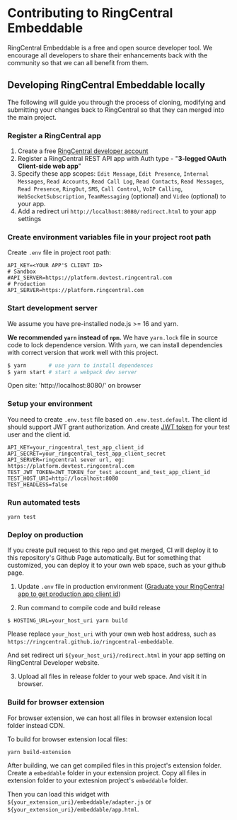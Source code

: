 # Contributing to RingCentral Embeddable

RingCentral Embeddable is a free and open source developer tool. We encourage all developers to share their enhancements back with the community so that we can all benefit from them. 

## Developing RingCentral Embeddable locally

The following will guide you through the process of cloning, modifying and submitting your changes back to RingCentral so that they can merged into the main project. 

### Register a RingCentral app

1. Create a free [RingCentral developer account](https://developer.ringcentral.com)
2. Register a RingCentral REST API app with Auth type - "**3-legged OAuth Client-side web app**"
3. Specify these app scopes: `Edit Message`, `Edit Presence`, `Internal Messages`, `Read Accounts`, `Read Call Log`, `Read Contacts`, `Read Messages`, `Read Presence`, `RingOut`, `SMS`, `Call Control`, `VoIP Calling`, `WebSocketSubscription`, `TeamMessaging` (optional) and `Video` (optional) to your app.
5. Add a redirect uri `http://localhost:8080/redirect.html` to your app settings

### Create environment variables file in your project root path

Create `.env` file in project root path:

```
API_KEY=<YOUR APP'S CLIENT ID> 
# Sandbox
#API_SERVER=https://platform.devtest.ringcentral.com
# Production
API_SERVER=https://platform.ringcentral.com
```

### Start development server

We assume you have pre-installed node.js >= 16 and yarn.

**We recommended `yarn` instead of `npm`.** We have `yarn.lock` file in source code to lock dependence version. With `yarn`, we can install dependencies with correct version that work well with this project.

```bash
$ yarn       # use yarn to install dependences
$ yarn start # start a webpack dev server
```

Open site: 'http://localhost:8080/' on browser

### Setup your environment

You need to create `.env.test` file based on `.env.test.default`. The client id should support JWT grant authorization. And create [JWT token](https://developers.ringcentral.com/guide/getting-started/create-credential) for your test user and the client id.

```
API_KEY=your_ringcentral_test_app_client_id
API_SECRET=your_ringcentral_test_app_client_secret
API_SERVER=ringcentral sever url, eg: https://platform.devtest.ringcentral.com
TEST_JWT_TOKEN=JWT_TOKEN_for_test_account_and_test_app_client_id
TEST_HOST_URI=http://localhost:8080
TEST_HEADLESS=false
```

### Run automated tests

```
yarn test
```

### Deploy on production

If you create pull request to this repo and get merged, CI will deploy it to this repository's Github Page automatically. But for something that customized, you can deploy it to your own web space, such as your github page.

1. Update `.env` file in production environment ([Graduate your RingCentral app to get production app client id](docs/config-client-id-and-secret.md#graduation-for-your-ringcentral-app))

2. Run command to compile code and build release

```
$ HOSTING_URL=your_host_uri yarn build
```

Please replace `your_host_uri` with your own web host address, such as `https://ringcentral.github.io/ringcentral-embeddable`.

And set redirect uri `${your_host_uri}/redirect.html` in your app setting on RingCentral Developer website.

3. Upload all files in release folder to your web space. And visit it in browser.

### Build for browser extension

For browser extension, we can host all files in browser extension local folder instead CDN.

To build for browser extension local files:

```
yarn build-extension
```

After building, we can get compiled files in this project's extension folder. Create a `embeddable` folder in your extension project. Copy all files in extension folder to your extesnion project's `embeddable` folder.

Then you can load this widget with `${your_extension_uri}/embeddable/adapter.js` or `${your_extension_uri}/embeddable/app.html`.

